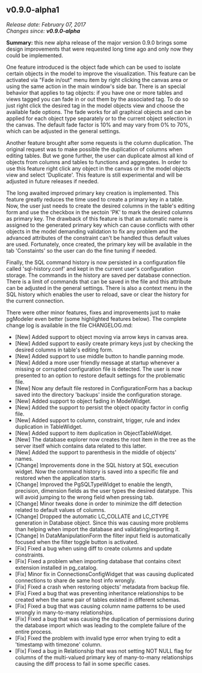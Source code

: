 v0.9.0-alpha1
------

<em>Release date: February 07, 2017</em><br/>
<em>Changes since: <strong>v0.9.0-alpha</strong></em><br/>

<strong>Summary:</strong> this new alpha release of the major version 0.9.0 brings some design improvements that were requested long time ago and only now they could be implemented.<br/>

One feature introduced is the object fade which can be used to isolate certain objects in the model to improve the visualization. This feature can be activated via "Fade in/out" menu item by right clicking the canvas area or using the same action in the main window's side bar. There is an special behavior that applies to tag objects: if you have one or more tables and views tagged you can fade in or out them by the associated tag. To do so just right click the desired tag in the model objects view and choose the available fade options. The fade works for all graphical objects and can be applied for each object type separately or to the current object selection in the canvas. The default fade factor is 10% and may vary from 0% to 70%, which can be adjusted in the general settings. <br/>

Another feature brought after some requests is the column duplication. The original request was to make possible the duplication of columns when editing tables. But we gone further, the user can duplicate almost all kind of objects from columns and tables to functions and aggregates. In order to use this feature right click any object in the canvas or in the model objects view and select 'Duplicate'. This feature is still experimental and will be adjusted in future releases if needed. <br/>

The long awaited improved primary key creation is implemented. This feature greatly reduces the time used to create a primary key in a table. Now, the user just needs to create the desired columns in the table's editing form and use the checkbox in the sectoin 'PK' to mark the desired columns as primary key. The drawback of this feature is that an automatic name is assigned to the generated primary key which can cause conflicts with other objects in the model demanding validation to fix any problem and the advanced attributes of the constraint can't be handled thus default values are used. Fortunately, once created, the primary key will be available in the tab 'Constaints' so the user can do the fine tuning if needed.<br/>

Finally, the SQL command history is now persisted in a configuration file called 'sql-history.conf' and kept in the current user's configuration storage. The commands in the history are saved per database connection. There is a limit of commands that can be saved in the file and this attribute can be adjusted in the general settings. There is also a context menu in the SQL history which enables the user to reload, save or clear the history for the current connection.<br/>

There were other minor features, fixes and improvements just to make pgModeler even better (some highlighted features below). The complete change log is available in the file CHANGELOG.md:<br/>

* [New] Added support to object moving via arrow keys in canvas area.
* [New] Added support to easily create primary keys just by checking the desired columns in table's editing form.
* [New] Added support to use middle button to handle panning mode.
* [New] Added a more user friendly message at startup whenever a missing or corrupted configuration file is detected. The user is now presented to an option to restore default settings for the problematic file.
* [New] Now any default file restored in ConfigurationForm has a backup saved into the directory 'backups' inside the configuration storage.
* [New] Added support to object fading in ModelWidget.
* [New] Added the support to persist the object opacity factor in config file.
* [New] Added support to column, constraint, trigger, rule and index duplication in TableWidget.
* [New] Added support to item duplication in ObjectTableWidget.
* [New] The database explorer now creates the root item in the tree as the server itself which contains data related to this latter.
* [New] Added the support to parenthesis in the middle of objects' names.
* [Change] Improvements done in the SQL history at SQL execution widget. Now the command history is saved into a specific file and restored when the application starts.
* [Change] Improved the PgSQLTypeWidget to enable the length, precision, dimension fields as the user types the desired datatype. This will avoid jumping to the wrong field when pressing tab.
* [Change] Minor tweaks done in order to minimize the diff detection related to default values of columns.
* [Change] Dropped the automatic LC_COLLATE and LC_CTYPE generation in Database object. Since this was causing more problems than helping when import the database and validating/exporting it.
* [Change] In DataManipulationForm the filter input field is automatically focused when the filter toggle button is activated.
* [Fix] Fixed a bug when using diff to create columns and update constraints.
* [Fix] Fixed a problem when importing database that contains citext extension installed in pg_catalog.
* [Fix] Minor fix in ConnectionsConfigWidget that was causing duplicated connections to share de same host info wrongly.
* [Fix] Fixed a crash when restoring objects' metadata from backup file.
* [Fix] Fixed a bug that was preventing inheritance relationships to be created when the same pair of tables existed in different schemas.
* [Fix] Fixed a bug that was causing column name patterns to be used wrongly in many-to-many relationships.
* [Fix] Fixed a bug that was causing the duplication of permissions during the database import which was leading to the complete failure of the entire process.
* [Fix] Fixed the problem with invalid type error when trying to edit a 'timestamp with timezone' column.
* [Fix] Fixed a bug in Relationship that was not setting NOT NULL flag for columns of the multi-valued primary key of many-to-many relationships causing the diff process to fail in some specific cases.
